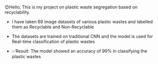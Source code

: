 😊Hello, This is my project on plastic waste segregation based on recyclability. 
- I have taken 69 image datasets of various plastic wastes and labelled them as Recyclable and Non-Recyclable
- The datasets are trained on traditional CNN and the model is used for Real-time classification of plastic wastes

- ✅Result: The model showed an accuracy of 99% in classifying the plastic wastes
